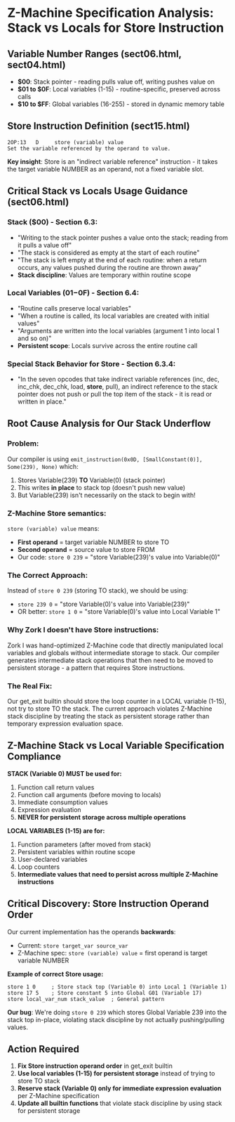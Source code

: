 # Z-Machine Specification Analysis: Stack vs Locals for Store Instruction

## Variable Number Ranges (sect06.html, sect04.html)
- **$00**: Stack pointer - reading pulls value off, writing pushes value on
- **$01 to $0F**: Local variables (1-15) - routine-specific, preserved across calls
- **$10 to $FF**: Global variables (16-255) - stored in dynamic memory table

## Store Instruction Definition (sect15.html)
```
2OP:13   D     store (variable) value
Set the variable referenced by the operand to value.
```

**Key insight**: Store is an "indirect variable reference" instruction - it takes the target variable NUMBER as an operand, not a fixed variable slot.

## Critical Stack vs Locals Usage Guidance (sect06.html)

### Stack ($00) - Section 6.3:
- "Writing to the stack pointer pushes a value onto the stack; reading from it pulls a value off"
- "The stack is considered as empty at the start of each routine"
- "The stack is left empty at the end of each routine: when a return occurs, any values pushed during the routine are thrown away"
- **Stack discipline**: Values are temporary within routine scope

### Local Variables ($01-$0F) - Section 6.4:
- "Routine calls preserve local variables"
- "When a routine is called, its local variables are created with initial values"
- "Arguments are written into the local variables (argument 1 into local 1 and so on)"
- **Persistent scope**: Locals survive across the entire routine call

### Special Stack Behavior for Store - Section 6.3.4:
- "In the seven opcodes that take indirect variable references (inc, dec, inc_chk, dec_chk, load, **store**, pull), an indirect reference to the stack pointer does not push or pull the top item of the stack - it is read or written in place."

## Root Cause Analysis for Our Stack Underflow

### Problem:
Our compiler is using `emit_instruction(0x0D, [SmallConstant(0)], Some(239), None)` which:
1. Stores Variable(239) **TO** Variable(0) (stack pointer)
2. This writes **in place** to stack top (doesn't push new value)
3. But Variable(239) isn't necessarily on the stack to begin with!

### Z-Machine Store semantics:
`store (variable) value` means:
- **First operand** = target variable NUMBER to store TO
- **Second operand** = source value to store FROM
- Our code: `store 0 239` = "store Variable(239)'s value into Variable(0)"

### The Correct Approach:
Instead of `store 0 239` (storing TO stack), we should be using:
- `store 239 0` = "store Variable(0)'s value into Variable(239)"
- OR better: `store 1 0` = "store Variable(0)'s value into Local Variable 1"

### Why Zork I doesn't have Store instructions:
Zork I was hand-optimized Z-Machine code that directly manipulated local variables and globals without intermediate storage to stack. Our compiler generates intermediate stack operations that then need to be moved to persistent storage - a pattern that requires Store instructions.

### The Real Fix:
Our get_exit builtin should store the loop counter in a LOCAL variable (1-15), not try to store TO the stack. The current approach violates Z-Machine stack discipline by treating the stack as persistent storage rather than temporary expression evaluation space.

## Z-Machine Stack vs Local Variable Specification Compliance

**STACK (Variable 0) MUST be used for:**
1. Function call return values
2. Function call arguments (before moving to locals)
3. Immediate consumption values
4. Expression evaluation
5. **NEVER for persistent storage across multiple operations**

**LOCAL VARIABLES (1-15) are for:**
1. Function parameters (after moved from stack)
2. Persistent variables within routine scope
3. User-declared variables
4. Loop counters
5. **Intermediate values that need to persist across multiple Z-Machine instructions**

## Critical Discovery: Store Instruction Operand Order

Our current implementation has the operands **backwards**:
- Current: `store target_var source_var`
- Z-Machine spec: `store (variable) value` = first operand is target variable NUMBER

**Example of correct Store usage:**
```
store 1 0     ; Store stack top (Variable 0) into Local 1 (Variable 1)
store 17 5    ; Store constant 5 into Global G01 (Variable 17)
store local_var_num stack_value  ; General pattern
```

**Our bug**: We're doing `store 0 239` which stores Global Variable 239 into the stack top in-place, violating stack discipline by not actually pushing/pulling values.

## Action Required

1. **Fix Store instruction operand order** in get_exit builtin
2. **Use local variables (1-15) for persistent storage** instead of trying to store TO stack
3. **Reserve stack (Variable 0) only for immediate expression evaluation** per Z-Machine specification
4. **Update all builtin functions** that violate stack discipline by using stack for persistent storage
